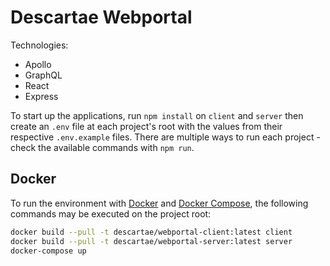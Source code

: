 # Descartae Webportal

Technologies:
- Apollo
- GraphQL
- React
- Express

To start up the applications, run `npm install` on `client` and `server` then create an `.env` file at each project's root with the values from their respective `.env.example` files. There are multiple ways to run each project - check the available commands with `npm run`.

## Docker

To run the environment with [Docker](https://docs.docker.com/) and [Docker Compose](https://docs.docker.com/compose/), the following commands may be executed on the project root:

```bash
docker build --pull -t descartae/webportal-client:latest client
docker build --pull -t descartae/webportal-server:latest server
docker-compose up
```